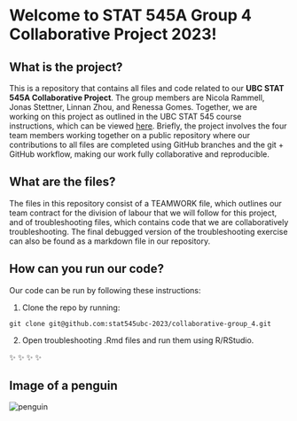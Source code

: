 # Welcome to STAT 545A Group 4 Collaborative Project 2023!

## What is the project?
This is a repository that contains all files and code related to our **UBC STAT 545A Collaborative Project**. The group members are Nicola Rammell, Jonas Stettner, Linnan Zhou, and Renessa Gomes. Together, we are working on this project as outlined in the UBC STAT 545 course instructions, which can be viewed [here](https://stat545.stat.ubc.ca/collaborative-project/milestone1/). Briefly, the project involves the four team members working together on a public repository where our contributions to all files are completed using GitHub branches and the git + GitHub workflow, making our work fully collaborative and reproducible. 

## What are the files?
The files in this repository consist of a TEAMWORK file, which outlines our team contract for the division of labour that we will follow for this project, and of troubleshooting files, which contains code that we are collaboratively troubleshooting. The final debugged version of the troubleshooting exercise can also be found as a markdown file in our repository.

## How can you run our code?

Our code can be run by following these instructions:
1. Clone the repo by running:
```
git clone git@github.com:stat545ubc-2023/collaborative-group_4.git
```
2. Open troubleshooting .Rmd files and run them using R/RStudio. 


:sparkles: :sparkles: :sparkles: :sparkles:


## Image of a penguin 
![penguin](https://c8.alamy.com/comp/2G1XX6W/the-fairy-penguin-is-going-down-to-the-water-2G1XX6W.jpg)
